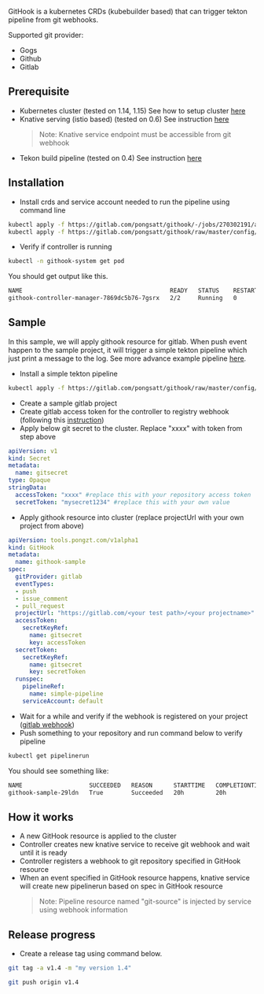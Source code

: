 GitHook is a kubernetes CRDs (kubebuilder based) that can trigger tekton pipeline from git webhooks.

Supported git provider:
- Gogs
- Github
- Gitlab

## Prerequisite
- Kubernetes cluster (tested on 1.14, 1.15)
  See how to setup cluster [here](https://kubernetes.io/docs/setup/production-environment/tools/kubeadm/create-cluster-kubeadm/)
- Knative serving (istio based) (tested on 0.6)
  See instruction [here](https://knative.dev/docs/install)
  > Note: Knative service endpoint must be accessible from git webhook
- Tekon build pipeline (tested on 0.4)
  See instruction [here](https://github.com/tektoncd/pipeline/blob/master/docs/install.md)

## Installation
- Install crds and service account needed to run the pipeline using command line
```sh
kubectl apply -f https://gitlab.com/pongsatt/githook/-/jobs/270302191/artifacts/raw/release.yaml
kubectl apply -f https://gitlab.com/pongsatt/githook/raw/master/config/tektonrole.yaml
```
- Verify if controller is running
```sh
kubectl -n githook-system get pod
```

You should get output like this.
```sh
NAME                                          READY   STATUS    RESTARTS   AGE
githook-controller-manager-7869dc5b76-7gsrx   2/2     Running   0          42m
```

## Sample
In this sample, we will apply githook resource for gitlab. When push event happen to the sample project, it will trigger a simple tekton pipeline which just print a message to the log. See more advance example pipeline [here](https://github.com/tektoncd/pipeline/tree/master/examples).

- Install a simple tekton pipeline
```sh
kubectl apply -f https://gitlab.com/pongsatt/githook/raw/master/config/samples/0-simple_tekton_pipeline.yaml
```
- Create a sample gitlab project
- Create gitlab access token for the controller to registry webhook (following this [instruction](https://docs.gitlab.com/ee/user/profile/personal_access_tokens.html))
- Apply below git secret to the cluster. Replace "xxxx" with token from step above

```yaml
apiVersion: v1
kind: Secret
metadata:
  name: gitsecret
type: Opaque
stringData:
  accessToken: "xxxx" #replace this with your repository access token
  secretToken: "mysecret1234" #replace this with your own value
```
- Apply githook resource into cluster (replace projectUrl with your own project from above)
```yaml
apiVersion: tools.pongzt.com/v1alpha1
kind: GitHook
metadata:
  name: githook-sample
spec:
  gitProvider: gitlab
  eventTypes:
  - push
  - issue_comment
  - pull_request
  projectUrl: "https://gitlab.com/<your test path>/<your projectname>" #replace this with your test repo
  accessToken:
    secretKeyRef:
      name: gitsecret
      key: accessToken
  secretToken:
    secretKeyRef:
      name: gitsecret
      key: secretToken
  runspec:
    pipelineRef:
      name: simple-pipeline
    serviceAccount: default
```
- Wait for a while and verify if the webhook is registered on your project ([gitlab webhook](https://docs.gitlab.com/ee/user/project/integrations/webhooks.html))
- Push something to your repository and run command below to verify pipeline
```sh
kubectl get pipelinerun
```
You should see something like:
```sh
NAME                   SUCCEEDED   REASON      STARTTIME   COMPLETIONTIME
githook-sample-29ldn   True        Succeeded   20h         20h
```

## How it works
- A new GitHook resource is applied to the cluster
- Controller creates new knative service to receive git webhook and wait until it is ready
- Controller registers a webhook to git repository specified in GitHook resource
- When an event specified in GitHook resource happens, knative service will create new pipelinerun based on spec in GitHook resource
  > Note: Pipeline resource named "git-source" is injected by service using webhook information

## Release progress
- Create a release tag using command below.
```sh
git tag -a v1.4 -m "my version 1.4"

git push origin v1.4
```